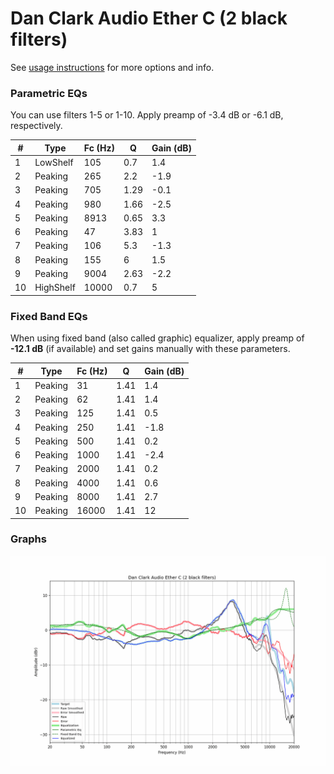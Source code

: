 # Dan Clark Audio Ether C (2 black filters)
See [usage instructions](https://github.com/jaakkopasanen/AutoEq#usage) for more options and info.

### Parametric EQs
You can use filters 1-5 or 1-10. Apply preamp of -3.4 dB or -6.1 dB, respectively.

|   # | Type      |   Fc (Hz) |    Q |   Gain (dB) |
|-----|-----------|-----------|------|-------------|
|   1 | LowShelf  |       105 | 0.7  |         1.4 |
|   2 | Peaking   |       265 | 2.2  |        -1.9 |
|   3 | Peaking   |       705 | 1.29 |        -0.1 |
|   4 | Peaking   |       980 | 1.66 |        -2.5 |
|   5 | Peaking   |      8913 | 0.65 |         3.3 |
|   6 | Peaking   |        47 | 3.83 |         1   |
|   7 | Peaking   |       106 | 5.3  |        -1.3 |
|   8 | Peaking   |       155 | 6    |         1.5 |
|   9 | Peaking   |      9004 | 2.63 |        -2.2 |
|  10 | HighShelf |     10000 | 0.7  |         5   |

### Fixed Band EQs
When using fixed band (also called graphic) equalizer, apply preamp of **-12.1 dB** (if available) and set gains manually with these parameters.

|   # | Type    |   Fc (Hz) |    Q |   Gain (dB) |
|-----|---------|-----------|------|-------------|
|   1 | Peaking |        31 | 1.41 |         1.4 |
|   2 | Peaking |        62 | 1.41 |         1.4 |
|   3 | Peaking |       125 | 1.41 |         0.5 |
|   4 | Peaking |       250 | 1.41 |        -1.8 |
|   5 | Peaking |       500 | 1.41 |         0.2 |
|   6 | Peaking |      1000 | 1.41 |        -2.4 |
|   7 | Peaking |      2000 | 1.41 |         0.2 |
|   8 | Peaking |      4000 | 1.41 |         0.6 |
|   9 | Peaking |      8000 | 1.41 |         2.7 |
|  10 | Peaking |     16000 | 1.41 |        12   |

### Graphs
![](./Dan%20Clark%20Audio%20Ether%20C%20(2%20black%20filters).png)

